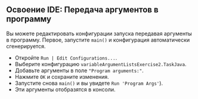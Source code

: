 ## Освоение IDE: Передача аргументов в программу

Вы можете редактировать конфигурации запуска передавая аргументы в программу. Первое, запустите
`main()` и конфигурация автоматически сгенерируется.

- Откройте <span class="control">`Run | Edit Configurations...`</span>.
- Выберите конфигурацию `variableArgumentListsExercise2.TaskJava`.
- Добавьте аргументы в поле `"Program arguments:"`.
- Нажмите `OK` и сохраните изменения.
- Запустите снова `main()` и вы увидете `Run 'Program Args'`).
- Эти аргументы отобразятся в консоли.